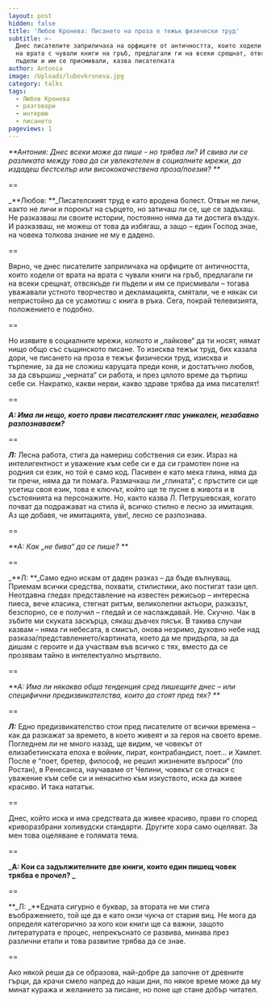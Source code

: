 ```yaml
---
layout: post
hidden: false
title: 'Любов Кронева: Писането на проза е тежък физически труд'
subtitle: >-
  Днес писателите заприличаха на орфиците от античността, които ходели от врата
  на врата с чували книги на гръб, предлагали ги на всеки срещнат, отвсякъде ги
  пъдели и им се присмивали, казва писателката
author: Antonia
image: /Uploads/lubovkroneva.jpg
category: talks
tags:
  - Любов Кронева
  - разговори
  - интервю
  - писането
pageviews: 1
---
```

_**Антония:  Днес всеки може да пише - но трябва ли? И свива ли се разликата между това да си увлекателен в социалните мрежи, да издадеш бестселър или висококачествена проза/поезия? **_

\==

_**Любов: **_Писателският труд е като вродена болест. Отвън не личи, както не личи и порокът на сърцето, но затичаш ли се, ще се задъхаш. Не разказваш ли своите истории, постоянно няма да ти достига въздух. И разказваш, не можеш от това да избягаш, а защо – един Господ знае, на човека толкова знание не му е дадено. 

\==

Вярно, че днес писателите заприличаха на орфиците от античността, които ходели от врата на врата с чували книги на гръб, предлагали ги на всеки срещнат, отвсякъде ги пъдели и им се присмивали – тогава уважавали устното творчество и декламацията, смятали, че е някак си непристойно да се усамотиш с книга в ръка. Сега, покрай телевизията, положението е подобно. 

\==

Но изявите в социалните мрежи, колкото и „лайкове“ да ти носят, нямат нищо общо със същинското писане. То изисква тежък труд, бих казала дори, че писането на проза е тежък физически труд, изисква и търпение, за да не сложиш каруцата преди коня, и достатъчно любов, за да свършиш „черната“ си работа, и през цялото време да търпиш себе си. Накратко, какви нерви, какво здраве трябва да има писателят! 

\==

_**А:  Има ли нещо, което прави писателският глас уникален, незабавно разпознаваем?**_

\==

_**Л:**_ Лесна работа, стига да намериш собствения си език. Израз на интелигентност и уважение към себе си е да си грамотен поне на родния си език, но той е само код. Пасивен е като мека глина, няма да ти пречи, няма да ти помага. Размачкаш ли „глината“, с пръстите си ще усетиш своя език, това е ключът, който ще те пусне в живота и в състоянията на персонажите. Но, както казва Л. Петрушевская, когато почват да подражават на стила й, всичко стилно е лесно за имитация. Аз ще добавя, че имитацията, уви!, лесно се разпознава. 

\==

_**А:  Как „не бива“ да се пише? **_

\==

_**Л: **_Само едно искам от даден разказ – да бъде вълнуващ. Приемам всички средства, похвати, стилистики, ако постигат тази цел. Неотдавна гледах представление на известен режисьор – интересна пиеса, вече класика, стегнат ритъм, великолепни актьори, разказът, безспорно, се е получил – гледай и се наслаждавай. Не. Скучно. Чак в зъбите ми скуката заскърца, сякаш дъвчех пясък. В такива случаи казвам – няма ги небесата, в смисъл, онова незримо, духовно небе над разказа/представлението/картината, което да ме придърпа, за да дишам с героите и да участвам във всичко с тях, вместо да се прозявам тайно в интелектуално мъртвило.

\==

_**А:  Има ли някаква обща тенденция сред пишещите днес – или специфични предизвикателства, които да стоят пред тях? **_

\==

_**Л:**_  Едно предизвикателство стои пред писателите от всички времена – как да разкажат за времето, в което живеят и за героя на своето време. Погледнем ли не много назад, ще видим, че човекът от елизабетинската епоха е войник, пират, контрабандист, поет… и Хамлет. После е “поет, бретер, философ, не решил жизнените въпроси“ (по Ростан), в Ренесанса, научаваме от Челини, човекът се отнася с уважение към себе си и ненаситно към изкуството, иска да живее красиво. И така нататък. 

\==

Днес, който иска и има средствата да живее красиво, прави го според криворазбрани холивудски стандарти. Другите хора само оцеляват. За мен това оцеляване е голямата тема.  

\==

**_А: Кои са задължителните две книги, които един пишещ човек трябва е прочел? _**

\==

**_Л:  _**Едната сигурно е буквар, за втората не ми стига въображението, той ще да е като онзи чукча от стария виц. Не мога да определя категорично за кого кои книги ще са важни, защото литературата е процес, непрекъснато се развива, минава през различни етапи и това развитие трябва да се знае. 

\==

Ако някой реши да се образова, най-добре да започне от древните гърци, да крачи смело напред до наши дни, по някое време може да му минат куража и желанието за писане, но поне ще стане добър читател.
